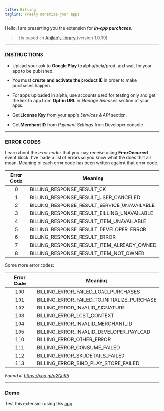 ```yaml
---
title: Billing
tagline: Freely monetize your apps
---
```


Hello, I am presenting you the extension for **_in-app purchases_**.

> It is based on [Anjlab's library](https://github.com/anjlab/android-inapp-billing-v3) (version 1.0.39)

----------


### INSTRUCTIONS

* Upload your apk to **Google Play** to alpha/beta/prod, and wait for your app to be published.

* You must **create and activate the product ID** in order to make purchases happen.

* For apps uploaded in alpha, use accounts used for testing only and get the link to app from **Opt-in URL** in _Manage Releases_ section of your apps.

* Get **License Key** from your app's _Services & API_ section.

* Get **Merchant ID** from _Payment Settings_ from Developer console.


----------

### ERROR CODES

Learn about the _error codes_ that you may receive using **ErrorOccurred** event block. I've made a list of errors so you know what the does that all mean. Meaning of each error code has been written against that error code.

| Error Code | Meaning |
| :---: | --- |
| 0 | BILLING_RESPONSE_RESULT_OK |
| 1 | BILLING_RESPONSE_RESULT_USER_CANCELED |
| 2 | BILLING_RESPONSE_RESULT_SERVICE_UNAVAILABLE |
| 3 | BILLING_RESPONSE_RESULT_BILLING_UNAVAILABLE |
| 4 | BILLING_RESPONSE_RESULT_ITEM_UNAVAILABLE |
| 5 | BILLING_RESPONSE_RESULT_DEVELOPER_ERROR |
| 6 | BILLING_RESPONSE_RESULT_ERROR |
| 7 | BILLING_RESPONSE_RESULT_ITEM_ALREADY_OWNED |
| 8 | BILLING_RESPONSE_RESULT_ITEM_NOT_OWNED |

Some more error codes:

| Error Code | Meaning |
| :---: | --- |
| 100 | BILLING_ERROR_FAILED_LOAD_PURCHASES |
| 101 | BILLING_ERROR_FAILED_TO_INITIALIZE_PURCHASE |
| 102 | BILLING_ERROR_INVALID_SIGNATURE |
| 103 | BILLING_ERROR_LOST_CONTEXT |
| 104 | BILLING_ERROR_INVALID_MERCHANT_ID |
| 105 | BILLING_ERROR_INVALID_DEVELOPER_PAYLOAD |
| 110 | BILLING_ERROR_OTHER_ERROR |
| 111 | BILLING_ERROR_CONSUME_FAILED |
| 112 | BILLING_ERROR_SKUDETAILS_FAILED |
| 113 | BILLING_ERROR_BIND_PLAY_STORE_FAILED |

_Found at https://goo.gl/q2QnR5_

----------

### Demo

Test this extension using this [app](https://play.google.com/apps/testing/com.thunkable.android.pavitragolchha.Billing).
